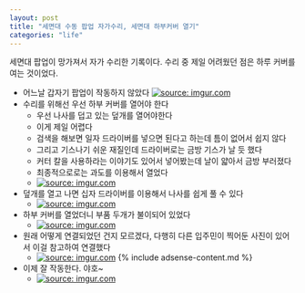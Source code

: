```yaml
---
layout: post
title: "세면대 수동 팝업 자가수리, 세면대 하부커버 열기"
categories: "life"
---
```


세면대 팝업이 망가져서 자가 수리한 기록이다. 수리 중 제일 어려웠던 점은 하루 커버를 여는 것이었다.

- 어느날 갑자기 팝업이 작동하지 않았다
    <a href="https://imgur.com/21qiNaQ"><img src="https://i.imgur.com/21qiNaQ.gif" title="source: imgur.com" /></a>
- 수리를 위해선 우선 하부 커버를 열어야 한다
    - 우선 나사를 덥고 있는 덮개를 열어야한다
    - 이게 제일 어렵다
    - 검색을 해보면 일자 드라이버를 넣으면 된다고 하는데 틈이 없어서 쉽지 않다
    - 그리고 기스나기 쉬운 재질인데 드라이버로는 금방 기스가 날 듯 했다
    - 커터 칼을 사용하라는 이야기도 있어서 넣어봤는데 날이 얇아서 금방 부러졌다
    - 최종적으로로는 과도를 이용해서 열었다
    - <a href="https://imgur.com/JOinkvW"><img src="https://i.imgur.com/JOinkvWh.png" title="source: imgur.com" /></a>
- 덮개를 열고 나면 십자 드라이버를 이용해서 나사를 쉽게 풀 수 있다
    - <a href="https://imgur.com/NlCe6Iw"><img src="https://i.imgur.com/NlCe6Iwh.png" title="source: imgur.com" /></a>
- 하부 커버를 열었더니 부품 두개가 불이되어 있었다
    - <a href="https://imgur.com/djh0Bqr"><img src="https://i.imgur.com/djh0Bqr.gif" title="source: imgur.com" /></a>
- 원래 어떻게 연결되었던 건지 모르겠다, 다행히 다른 입주민이 찍어둔 사진이 있어서 이걸 참고하여 연결했다
    - <a href="https://imgur.com/o1u61M2"><img src="https://i.imgur.com/o1u61M2h.png" title="source: imgur.com" /></a>
{% include adsense-content.md %}
- 이제 잘 작동한다. 야호~
    - <a href="https://imgur.com/vORkhOc"><img src="https://i.imgur.com/vORkhOc.gif" title="source: imgur.com" /></a>

